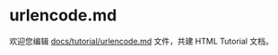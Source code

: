 urlencode.md
===

欢迎您编辑 <a target="__blank" href="https://github.com/jaywcjlove/html-tutorial/blob/main/docs/tutorial/urlencode.md">docs/tutorial/urlencode.md</a> 文件，共建 HTML Tutorial 文档。
